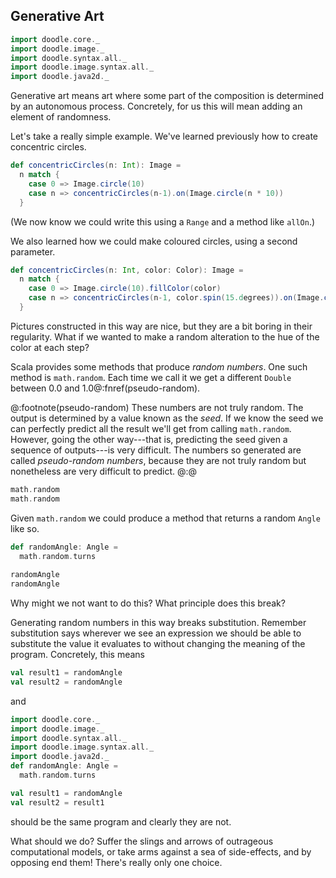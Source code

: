 ## Generative Art

```scala mdoc:invisible
import doodle.core._
import doodle.image._
import doodle.syntax.all._
import doodle.image.syntax.all._
import doodle.java2d._
```

Generative art means art where some part of the composition is determined by an autonomous process. Concretely, for us this will mean adding an element of randomness.

Let's take a really simple example. We've learned previously how to create concentric circles.

```scala mdoc:silent
def concentricCircles(n: Int): Image =
  n match {
    case 0 => Image.circle(10)
    case n => concentricCircles(n-1).on(Image.circle(n * 10)) 
  }
```

(We now know we could write this using a `Range` and a method like `allOn`.)

We also learned how we could make coloured circles, using a second parameter.

```scala mdoc:silent
def concentricCircles(n: Int, color: Color): Image =
  n match {
    case 0 => Image.circle(10).fillColor(color)
    case n => concentricCircles(n-1, color.spin(15.degrees)).on(Image.circle(n * 10).fillColor(color)) 
  }
```

Pictures constructed in this way are nice, but they are a bit boring in their regularity. What if we wanted to make a random alteration to the hue of the color at each step?

Scala provides some methods that produce *random numbers*. One such method is `math.random`. Each time we call it we get a different `Double` between 0.0 and 1.0@:fnref(pseudo-random). 

@:footnote(pseudo-random)
These numbers are not truly random. The output is determined by a value known as the *seed*. If we know the seed we can perfectly predict all the result we'll get from calling `math.random`. However, going the other way---that is, predicting the seed given a sequence of outputs---is very difficult. The numbers so generated are called *pseudo-random numbers*, because they are not truly random but nonetheless are very difficult to predict.
@:@

```scala mdoc
math.random
math.random
```

Given `math.random` we could produce a method that returns a random `Angle` like so.

```scala mdoc
def randomAngle: Angle = 
  math.random.turns
  
randomAngle
randomAngle
```

Why might we not want to do this? What principle does this break?

<div class="solution">
Generating random numbers in this way breaks substitution. Remember substitution says wherever we see an expression we should be able to substitute the value it evaluates to without changing the meaning of the program. Concretely, this means

```scala mdoc
val result1 = randomAngle
val result2 = randomAngle
```

and 

```scala mdoc:reset:invisible
import doodle.core._
import doodle.image._
import doodle.syntax.all._
import doodle.image.syntax.all._
import doodle.java2d._
def randomAngle: Angle = 
  math.random.turns
```
```scala mdoc
val result1 = randomAngle
val result2 = result1
```

should be the same program and clearly they are not.
</div>

What should we do? Suffer the slings and arrows of outrageous computational models, or take arms against a sea of side-effects, and by opposing end them! There's really only one choice.

